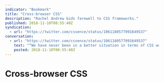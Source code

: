 ```yaml
---
indicator: "Bookmark"
title: "Cross-browser CSS"
description: "Rachel Andrew bids farewell to CSS frameworks."
published: 2018-11-10T08:55:40Z
syndication:
  - url: "https://twitter.com/cssence/status/1061180577091649537"
conversation:
  - url: "https://twitter.com/cssence/status/1061180577091649537"
    text: "“We have never been in a better situation in terms of CSS working cross-browser.” [@rachelandrew](https://twitter.com/rachelandrew) [smashingmagazine.com/2018/11/css-frameworks-css-grid](https://www.smashingmagazine.com/2018/11/css-frameworks-css-grid/)"
    posted: 2018-11-10T08:55:40Z
---
```


# Cross-browser CSS
